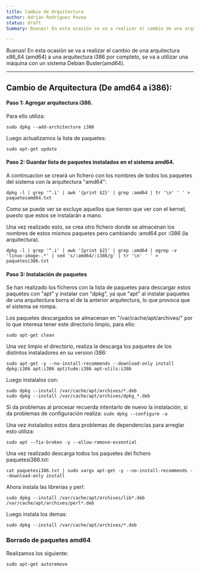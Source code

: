 ```yaml
---
title: Cambio de Arquitectura
author: Adrián Rodríguez Povea
status: draft
Summary: Buenas! En esta ocasión se va a realizar el cambio de una arquitectura x86_64 (amd64) a la arquitectura i386

---
```


Buenas! En esta ocasión se va a realizar el cambio de una arquitectura x86_64 (amd64) a una arquitectura i386 por completo, se va a utilizar una máquina con un sistema Debian Buster(amd64).

***


## Cambio de Arquitectura (De amd64 a i386):

#### Paso 1: Agregar arquitectura i386.

Para ello utiliza:

```
sudo dpkg --add-architecture i386
```

Luego actualizamos la lista de paquetes:

```
sudo apt-get update
```

#### Paso 2: Guardar lista de paquetes instalados en el sistema amd64.

A continuacíon se creará un fichero con los nombres de todos los paquetes del sistema con la arquitectura "amd64":

```
dpkg -l | grep '^.i' | awk '{print $2}' | grep :amd64 | tr '\n' ' ' > paquetesamd64.txt
```

Como se puede ver se excluye aquellos que tienen que ver con el kernel, puesto que estos se instalarán a mano.

Una vez realizado esto, se crea otro fichero donde se almacenan los nombres de estos mismos paquetes pero cambiando :amd64 por :i386 (la arquitectura).

```
dpkg -l | grep '^.i' | awk '{print $2}' | grep :amd64 | egrep -v 'linux-image-.*' | sed 's/:amd64/:i386/g' | tr '\n' ' ' > paquetesi386.txt
```

#### Paso 3: Instalación de paquetes

Se han realizado los ficheros con la lista de paquetes para descargar estos paquetes con "apt" y instalar con "dpkg", ya que "apt" al instalar paquetes de una arquitectura borra el de la anterior arquitectura, lo que provoca que el sistema se rompa.

Los paquetes descargados se almacenan en "/var/cache/apt/archives/" por lo que interesa tener este directorio limpio, para ello:

```
sudo apt-get clean
```

Una vez limpio el directorio, realiza la descarga los paquetes de los distintos instaladores en su version i386:


```
sudo apt-get -y --no-install-recommends --download-only install dpkg:i386 apt:i386 aptitude:i386 apt-utils:i386
```

Luego instalalos con:

```
sudo dpkg --install /var/cache/apt/archives/*.deb
sudo dpkg --install /var/cache/apt/archives/dpkg_*.deb
```

Si da problemas al procesar recuerda intentarlo de nuevo la instalación, si da problemas de configuración realiza: `sudo dpkg --configure -a`


Una vez instalados estos dara problemas de dependencias para arreglar esto utiliza:

```
sudo apt --fix-broken -y --allow-remove-essential
```

Una vez realizado descarga todos los paquetes del fichero paquetesi386.txt:

```
cat paquetesi386.txt | sudo xargs apt-get -y --no-install-recommends --download-only install
```

Ahora instala las librerias y perl:

```
sudo dpkg --install /var/cache/apt/archives/lib*.deb /var/cache/apt/archives/perl*.deb
```

Luego instala los demas:

```
sudo dpkg --install /var/cache/apt/archives/*.deb
```

### Borrado de paquetes amd64

Realizamos los siguiente:

```
sudo apt-get autoremove
```